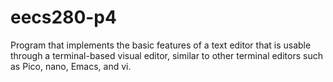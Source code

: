 # eecs280-p4
Program that implements the basic features of a text editor that is usable through a terminal-based visual editor, similar to other terminal editors such as Pico, nano, Emacs, and vi.
